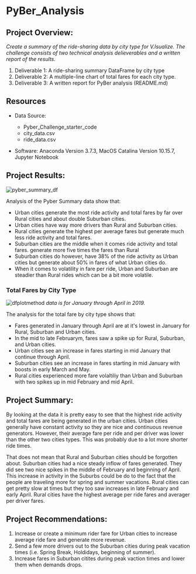 
# PyBer_Analysis

## Project Overview:
*Create a summary of the ride-sharing data by city type for V.Isualize.  The challenge consists of two technical analysis delieverables and a written report of the results.*

1. Deliverable 1: A ride-sharing summary DataFrame by city type
2. Deliverable 2: A multiple-line chart of total fares for each city type. 
3. Deliverable 3: A written report for PyBer analysis (README.md)

## Resources

- Data Source: 
    - Pyber_Challenge_starter_code
    - city_data.csv
    - ride_data.csv
    
- Software: Anaconda Version 3.7.3, MacOS Catalina Version 10.15.7, Jupyter Notebook

## Project Results:
![pyber_summary_df](https://user-images.githubusercontent.com/36451701/119275097-218f3080-bbe1-11eb-881e-e2a13699d99c.png)

Analysis of the Pyber Summary data show that:
- Urban cities generate the most ride activity and total fares by far over Rural cities and about double Suburban cities. 
- Urban cities have way more drivers than Rural and Suburban cities. 
- Rural cities generate the highest per average fares but generate much less ride activity and total fares. 
- Suburban cities are the middle when it comes ride activity and total fares. generate more five times the fares than Rural 
- Suburban cities do however, have 38% of the ride activity as Urban cities but generate about 50% in fares of what Urban cities do. 
- When it comes to volatility in fare per ride, Urban and Suburban are steadier than Rural rides which can be a bit more volatile. 

### Total Fares by City Type
![dfplotmethod](https://user-images.githubusercontent.com/36451701/119275047-e7259380-bbe0-11eb-8f47-5cd8510d236c.png)
*data is for January through April in 2019.*

The analysis for the total fare by city type shows that:
- Fares generated in January through April are at it's lowest in January for Rural, Suburban and Urban cities. 
- In the mid to late Februarym, fares saw a spike up for Rural, Suburban, and Urban cities. 
- Urban cities see an increase in fares starting in mid January that continue through April.
- Suburban cities see an increase in fares starting in mid January with boosts in early March and May.
- Rural cities experienced more fare volaltiliy than Urban and Suburban with two spikes up in mid February and mid April. 

## Project Summary:
By looking at the data it is pretty easy to see that the highest ride activity and total fares are being generated in the urban cities. Urban cities generally have constant activity so they are nice and continuous revenue generators. However, their average fare per ride and per driver was lower than the other two cities types.  This was probably due to a lot more shorter ride times. 

That does not mean that Rural and Suburban cities should be forgotten about.  Suburban cities had a nice steady inflow of fares generated. They did see two nice spikes in the middle of February and beginning of April.  This increase in activity in the Suburbs could be do to the fact that the people are traveling more for spring and summer vacations. Rural cities can get pretty slow at times but they too saw increases in late February and early April.  Rural cities have the highest average per ride fares and averager per driver fares. 

## Project Recommendations:
1. Increase or create a minimum rider fare for Urban cities to increase average ride fare and generate more revenue.  
2. Send a few more drivers out to the Suburban cities during peak vacation times (i.e. Spring Break, Holdidays, beginning of summer).
3. Increase fares in Suburban citites during peak vaction times and lower them when demands drops.  
